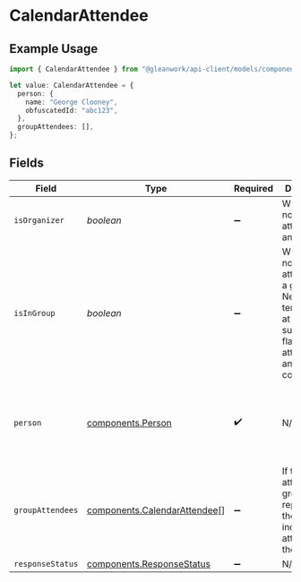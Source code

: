 # CalendarAttendee

## Example Usage

```typescript
import { CalendarAttendee } from "@gleanwork/api-client/models/components";

let value: CalendarAttendee = {
  person: {
    name: "George Clooney",
    obfuscatedId: "abc123",
  },
  groupAttendees: [],
};
```

## Fields

| Field                                                                                                                              | Type                                                                                                                               | Required                                                                                                                           | Description                                                                                                                        | Example                                                                                                                            |
| ---------------------------------------------------------------------------------------------------------------------------------- | ---------------------------------------------------------------------------------------------------------------------------------- | ---------------------------------------------------------------------------------------------------------------------------------- | ---------------------------------------------------------------------------------------------------------------------------------- | ---------------------------------------------------------------------------------------------------------------------------------- |
| `isOrganizer`                                                                                                                      | *boolean*                                                                                                                          | :heavy_minus_sign:                                                                                                                 | Whether or not this attendee is an organizer.                                                                                      |                                                                                                                                    |
| `isInGroup`                                                                                                                        | *boolean*                                                                                                                          | :heavy_minus_sign:                                                                                                                 | Whether or not this attendee is in a group. Needed temporarily at least to support both flat attendees and tree for compatibility. |                                                                                                                                    |
| `person`                                                                                                                           | [components.Person](../../models/components/person.md)                                                                             | :heavy_check_mark:                                                                                                                 | N/A                                                                                                                                | {<br/>"name": "George Clooney",<br/>"obfuscatedId": "abc123"<br/>}                                                                 |
| `groupAttendees`                                                                                                                   | [components.CalendarAttendee](../../models/components/calendarattendee.md)[]                                                       | :heavy_minus_sign:                                                                                                                 | If this attendee is a group, represents the list of individual attendees in the group.                                             |                                                                                                                                    |
| `responseStatus`                                                                                                                   | [components.ResponseStatus](../../models/components/responsestatus.md)                                                             | :heavy_minus_sign:                                                                                                                 | N/A                                                                                                                                |                                                                                                                                    |